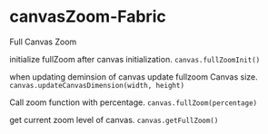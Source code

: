 # canvasZoom-Fabric
Full Canvas Zoom

initialize fullZoom after canvas initialization.
``` canvas.fullZoomInit() ```

when updating deminsion of canvas update fullzoom Canvas size.
```canvas.updateCanvasDimension(width, height)```

Call zoom function with percentage.
```canvas.fullZoom(percentage)```

get current zoom level of canvas.
```canvas.getFullZoom()```
